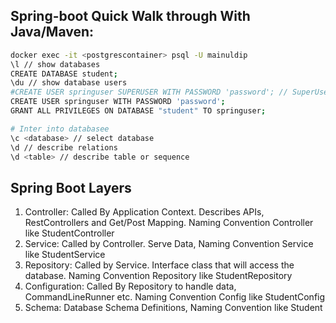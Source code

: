 ## Spring-boot Quick Walk through With Java/Maven:

```sh
docker exec -it <postgrescontainer> psql -U mainuldip
\l // show databases
CREATE DATABASE student;
\du // show database users
#CREATE USER springuser SUPERUSER WITH PASSWORD 'password'; // SuperUser
CREATE USER springuser WITH PASSWORD 'password';
GRANT ALL PRIVILEGES ON DATABASE "student" TO springuser;

# Inter into databasee
\c <database> // select database 
\d // describe relations
\d <table> // describe table or sequence
```


## Spring Boot Layers
1. Controller: Called By Application Context. Describes APIs, RestControllers and Get/Post Mapping. Naming Convention <Package>Controller like StudentController
2. Service: Called by Controller. Serve Data, Naming Convention <Package>Service like StudentService
3. Repository: Called by Service. Interface class that will access the database. Naming Convention <Package>Repository like StudentRepository
4. Configuration: Called By Repository to handle data, CommandLineRunner etc. Naming Convention <Package>Config like StudentConfig
5. Schema: Database Schema Definitions, Naming Convention <Package> like Student